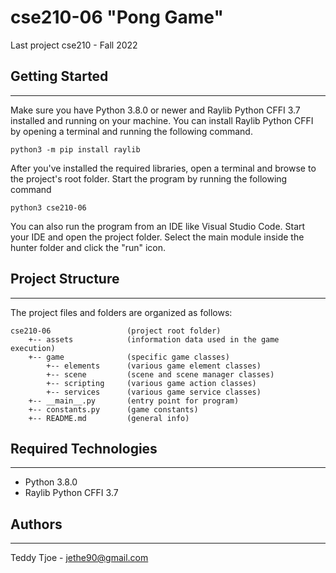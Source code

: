 # cse210-06 "Pong Game"
Last project cse210 - Fall 2022

## Getting Started
---
Make sure you have Python 3.8.0 or newer and Raylib Python CFFI 3.7 installed and running on your machine. You can install Raylib Python CFFI by opening a terminal and running the following command.
```
python3 -m pip install raylib
```
After you've installed the required libraries, open a terminal and browse to the project's root folder. Start the program by running the following command

```
python3 cse210-06 
```

You can also run the program from an IDE like Visual Studio Code. Start your IDE and open the 
project folder. Select the main module inside the hunter folder and click the "run" icon.

## Project Structure
---
The project files and folders are organized as follows:
```
cse210-06                 (project root folder)
    +-- assets            (information data used in the game execution)
    +-- game              (specific game classes)
        +-- elements      (various game element classes)
        +-- scene         (scene and scene manager classes)
        +-- scripting     (various game action classes)
        +-- services      (various game service classes)
    +-- __main__.py       (entry point for program)
    +-- constants.py      (game constants)
    +-- README.md         (general info)
```

## Required Technologies
---
* Python 3.8.0
* Raylib Python CFFI 3.7

## Authors
---
Teddy Tjoe - jethe90@gmail.com